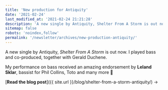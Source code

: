 ```yaml
---
title: 'New production for Antiquity'
date: '2021-02-24'
last_modified_at: '2021-02-24 21:21:28'
description: 'A new single by Antiquity, Shelter From A Storm is out now. I played bass and co-produced, together with Gerald Duchene.'
sitemap: false
robots: 'noindex,follow'
permalink: '/newsletter/archives/new-production-antiquity/'
---
```

A new single by Antiquity, _Shelter From A Storm_ is out now. I played bass and co-produced, together with Gerald Duchene.

My performance on bass received an amazing endorsement by **Leland Sklar**, bassist for Phil Collins, Toto and many more 🎉

[**Read the blog post**]({{ site.url }}/blog/shelter-from-a-storm-antiquity/) →